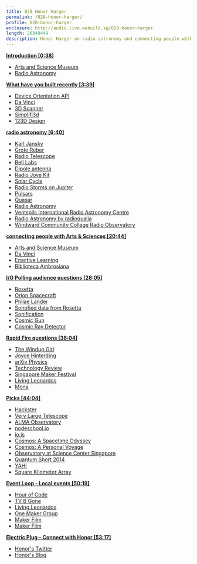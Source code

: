 ```yaml
---
title: 028 Honor Harger
permalink: /028-honor-harger/
profile: 028-honor-harger
enclosure: http://audio.live.webuild.sg/028-honor-harger
length: 26349449
description: Honor Harger on radio astronomy and connecting people with Arts & Sciences.
---
```


**[Introduction [0:38]](#t=0:38)**

- [Arts and Science Museum](http://www.marinabaysands.com/museum.html)
- [Radio Astronomy](http://www.radio-astronomy.net/)

**[What have you built recently [3:39]](#t=3:39)**

- [Device Orientation API](https://developer.mozilla.org/en-US/docs/Web/API/Detecting_device_orientation)
- [Da Vinci](http://www.marinabaysands.com/museum/davinci.html)
- [3D Scanner](http://en.wikipedia.org/wiki/3D_scanner)
- [Simplifi3d](http://simplifi3d.asia/)
- [123D Design](http://www.123dapp.com/design)

**[radio astronomy [6:40]](#t=6:40)**

- [Karl Jansky](http://en.wikipedia.org/wiki/Karl_Guthe_Jansky)
- [Grote Reber](http://en.wikipedia.org/wiki/Grote_Reber)
- [Radio Telescope](http://en.wikipedia.org/wiki/Radio_telescope)
- [Bell Labs](http://en.wikipedia.org/wiki/Bell_Labs)
- [Dipole antenna](http://en.wikipedia.org/wiki/Dipole_antenna)
- [Radio Jove Kit](http://radiojove.gsfc.nasa.gov/)
- [Solar Cycle](http://en.wikipedia.org/wiki/Solar_cycle)
- [Radio Storms on Jupiter](http://science.nasa.gov/science-news/science-at-nasa/2004/20feb_radiostorms/)
- [Pulsars](http://en.wikipedia.org/wiki/Pulsar)
- [Quasar](http://en.wikipedia.org/wiki/Quasar)
- [Radio Astronomy](http://en.wikipedia.org/wiki/Radio_astronomy)
- [Ventspils International Radio Astronomy Centre](http://en.wikipedia.org/wiki/Ventspils_Starptautiskais_Radioastronomijas_Centrs)
- [Radio Astronomy by radioqualia](http://www.radio-astronomy.net/)
- [Windward Community College Radio Observatory](http://jupiter.wcc.hawaii.edu/newradiojove/main.html)

**[connecting people with Arts & Sciences [20:44]](#t=20:44)**

- [Arts and Science Museum](http://www.marinabaysands.com/museum.html)
- [Da Vinci](http://www.marinabaysands.com/museum/davinci.html)
- [Enactive Learning](http://en.wikipedia.org/wiki/Enactive_interfaces)
- [Biblioteca Ambrosiana](http://en.wikipedia.org/wiki/Biblioteca_Ambrosiana)

**[I/O Polling audience questions [28:05]](#t=28:05)**

- [Rosetta](http://en.wikipedia.org/wiki/Rosetta_%28spacecraft%29)
- [Orion Spacecraft](http://en.wikipedia.org/wiki/Orion_%28spacecraft%29)
- [Philae Lander](http://en.wikipedia.org/wiki/Philae_%28spacecraft%29)
- [Sonofied data from Rosetta](http://www.space.com/27734-rosettas-comet-sounds-like-this-magnetic-oscillations-video.html)
- [Sonification](http://en.wikipedia.org/wiki/Sonification)
- [Cosmic Gun](https://www.facebook.com/annie.wan.98/media_set?set=a.10204346143310654.1073741828.1141846840&type=1)
- [Cosmic Ray Detector](http://www.hardhack.org.au/geiger_muller_detector)

**[Rapid Fire questions [38:04]](#t=38:04)**

- [The Windup Girl](http://en.wikipedia.org/wiki/The_Windup_Girl)
- [Joyce Hinterding](http://www.haineshinterding.net/category/hinterding/)
- [arXiv Physics](http://arxiv.org/archive/physics)
- [Technology Review](http://www.technologyreview.com/)
- [Singapore Maker Festival](http://www.singaporemakerfestival.com/)
- [Living Leonardos](http://www.marinabaysands.com/museum/davinci/programmes/singapore-maker-festival.html)
- [Mona](http://www.mona.net.au/)


**[Picks [44:04]](#t=44:04)**

- [Hackster](http://hackster.io/)
- [Very Large Telescope](http://www.eso.org/public/teles-instr/vlt/)
- [ALMA Observatory](http://www.almaobservatory.org/)
- [nodeschool.io](http://nodeschool.io)
- [io.js](https://github.com/iojs/io.js)
- [Cosmos: A Spacetime Odyssey](http://en.wikipedia.org/wiki/Cosmos:_A_Spacetime_Odyssey)
- [Cosmos: A Personal Voyage](http://en.wikipedia.org/wiki/Cosmos:_A_Personal_Voyage)
- [Observatory at Science Center Singapore ](http://www.science.edu.sg/events/Pages/Stargazing.aspx)
- [Quantum Short 2014](http://shorts2014.quantumlah.org/)
- [YAHI](http://rolandturner.com/yahi/)
- [Square Kilometer Array](https://www.skatelescope.org/)

**[Event Loop - Local events [50:19]](#t=50:19)**

- [Hour of Code](http://makerfairesingapore.com/2014/12/02/hour-of-code-sg/)
- [TV B Gone](http://cornfieldelectronics.com/tvbgone/tvbg.home.php)
- [Living Leonardos](http://www.marinabaysands.com/museum/davinci/programmes/singapore-maker-festival.html)
- [One Maker Group](http://onemakergroup.sg/)
- [Maker Film](http://livingleonardos.peatix.com/)
- [Maker Film](http://livingleonardos.peatix.com/)

**[Electric Plug  – Connect with Honor [53:17]](#t=53:17)**

- [Honor's Twitter](http://twitter.com/honorharger)
- [Honor's Blog](http://decelerator.blogspot.sg/)
